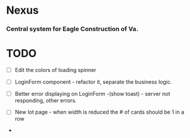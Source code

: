 # Nexus

### Central system for Eagle Construction of Va.

# TODO

- [ ] Edit the colors of loading spinner
- [ ] LoginForm component - refactor it, separate the business logic.
- [ ] Better error displaying on LoginForm -(show toast) - server not responding, other errors.


- [ ] New lot page - when width is reduced the # of cards should be 1 in a row
- 